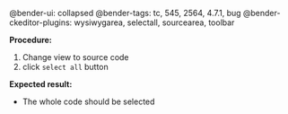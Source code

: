 @bender-ui: collapsed
@bender-tags: tc, 545, 2564, 4.7.1, bug
@bender-ckeditor-plugins: wysiwygarea, selectall, sourcearea, toolbar

**Procedure:**

1. Change view to source code
2. click `select all` button

**Expected result:**

* The whole code should be selected
